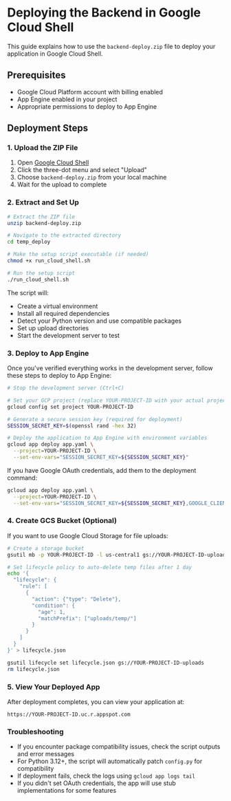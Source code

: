 # Deploying the Backend in Google Cloud Shell

This guide explains how to use the `backend-deploy.zip` file to deploy your application in Google Cloud Shell.

## Prerequisites

- Google Cloud Platform account with billing enabled
- App Engine enabled in your project
- Appropriate permissions to deploy to App Engine

## Deployment Steps

### 1. Upload the ZIP File

1. Open [Google Cloud Shell](https://shell.cloud.google.com/)
2. Click the three-dot menu and select "Upload"
3. Choose `backend-deploy.zip` from your local machine
4. Wait for the upload to complete

### 2. Extract and Set Up

```bash
# Extract the ZIP file
unzip backend-deploy.zip

# Navigate to the extracted directory
cd temp_deploy

# Make the setup script executable (if needed)
chmod +x run_cloud_shell.sh

# Run the setup script
./run_cloud_shell.sh
```

The script will:
- Create a virtual environment
- Install all required dependencies
- Detect your Python version and use compatible packages
- Set up upload directories
- Start the development server to test

### 3. Deploy to App Engine

Once you've verified everything works in the development server, follow these steps to deploy to App Engine:

```bash
# Stop the development server (Ctrl+C)

# Set your GCP project (replace YOUR-PROJECT-ID with your actual project ID)
gcloud config set project YOUR-PROJECT-ID

# Generate a secure session key (required for deployment)
SESSION_SECRET_KEY=$(openssl rand -hex 32)

# Deploy the application to App Engine with environment variables
gcloud app deploy app.yaml \
  --project=YOUR-PROJECT-ID \
  --set-env-vars="SESSION_SECRET_KEY=${SESSION_SECRET_KEY}"
```

If you have Google OAuth credentials, add them to the deployment command:

```bash
gcloud app deploy app.yaml \
  --project=YOUR-PROJECT-ID \
  --set-env-vars="SESSION_SECRET_KEY=${SESSION_SECRET_KEY},GOOGLE_CLIENT_ID=YOUR-CLIENT-ID,GOOGLE_CLIENT_SECRET=YOUR-CLIENT-SECRET"
```

### 4. Create GCS Bucket (Optional)

If you want to use Google Cloud Storage for file uploads:

```bash
# Create a storage bucket
gsutil mb -p YOUR-PROJECT-ID -l us-central1 gs://YOUR-PROJECT-ID-uploads

# Set lifecycle policy to auto-delete temp files after 1 day
echo '{
  "lifecycle": {
    "rule": [
      {
        "action": {"type": "Delete"},
        "condition": {
          "age": 1,
          "matchPrefix": ["uploads/temp/"]
        }
      }
    ]
  }
}' > lifecycle.json

gsutil lifecycle set lifecycle.json gs://YOUR-PROJECT-ID-uploads
rm lifecycle.json
```

### 5. View Your Deployed App

After deployment completes, you can view your application at:

```
https://YOUR-PROJECT-ID.uc.r.appspot.com
```

### Troubleshooting

- If you encounter package compatibility issues, check the script outputs and error messages
- For Python 3.12+, the script will automatically patch `config.py` for compatibility
- If deployment fails, check the logs using `gcloud app logs tail`
- If you didn't set OAuth credentials, the app will use stub implementations for some features 